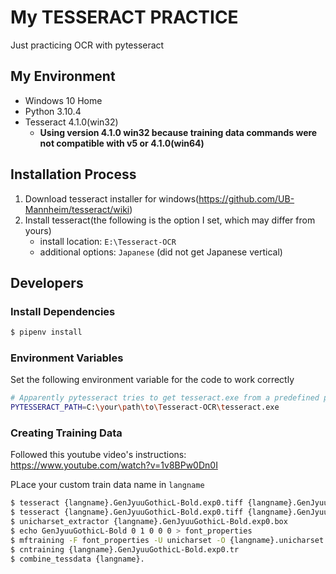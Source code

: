 # My TESSERACT PRACTICE

Just practicing OCR with pytesseract

## My Environment

- Windows 10 Home
- Python 3.10.4
- Tesseract 4.1.0(win32)
  - **Using version 4.1.0 win32 because training data commands were not compatible with v5 or 4.1.0(win64)**

## Installation Process

1. Download tesseract installer for windows(https://github.com/UB-Mannheim/tesseract/wiki)
1. Install tesseract(the following is the option I set, which may differ from yours)
   - install location: `E:\Tesseract-OCR`
   - additional options: `Japanese` (did not get Japanese vertical)

## Developers

### Install Dependencies

```sh
$ pipenv install
```

### Environment Variables

Set the following environment variable for the code to work correctly

```sh
# Apparently pytesseract tries to get tesseract.exe from a predefined path, and if you placed it somewhere else, the code will result in an error unless you define it like so
PYTESSERACT_PATH=C:\your\path\to\Tesseract-OCR\tesseract.exe
```

### Creating Training Data

Followed this youtube video's instructions: https://www.youtube.com/watch?v=1v8BPw0Dn0I

PLace your custom train data name in `langname`

```sh
$ tesseract {langname}.GenJyuuGothicL-Bold.exp0.tiff {langname}.GenJyuuGothicL-Bold.exp0 batch.nochop makebox
$ tesseract {langname}.GenJyuuGothicL-Bold.exp0.tiff {langname}.GenJyuuGothicL-Bold.exp0 box.train
$ unicharset_extractor {langname}.GenJyuuGothicL-Bold.exp0.box
$ echo GenJyuuGothicL-Bold 0 1 0 0 0 > font_properties
$ mftraining -F font_properties -U unicharset -O {langname}.unicharset {langname}.GenJyuuGothicL-Bold.exp0.tr
$ cntraining {langname}.GenJyuuGothicL-Bold.exp0.tr
$ combine_tessdata {langname}.
```
